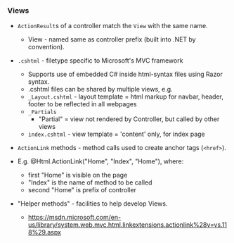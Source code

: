### Views
* `ActionResult`s of a controller match the `View` with the same name.
  * View - named same as controller prefix (built into .NET by convention).
* `.cshtml` - filetype specific to Microsoft's MVC framework
  * Supports use of embedded C# inside html-syntax files using Razor syntax.
  * .cshtml files can be shared by multiple views, e.g.
   * `_Layout.cshtml` - layout template = html markup for navbar, header, footer to be reflected in all webpages
   * `_Partials`
     * "Partial" = view not rendered by Controller, but called by other views
   * `index.cshtml` - view template = 'content' only, for index page

* `ActionLink` methods - method calls used to create anchor tags (`<href>`).
 * E.g.
@Html.ActionLink("Home", "Index", "Home"), where:
   *	first "Home" is visible on the page
   *	"Index" is the name of method to be called
   *	second "Home" is prefix of controller
  * "Helper methods" - facilities to help develop Views.
    *  https://msdn.microsoft.com/en-us/library/system.web.mvc.html.linkextensions.actionlink%28v=vs.118%29.aspx
